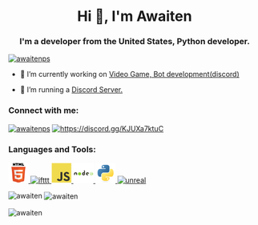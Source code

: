<h1 align="center">Hi 👋, I'm Awaiten</h1>
<h3 align="center">I'm a developer from the United States, Python developer.</h3>

<p align="left"> <a href="https://twitter.com/awaitenps" target="blank"><img src="https://img.shields.io/twitter/follow/awaitenps?logo=twitter&style=for-the-badge" alt="awaitenps" /></a> </p>

- 🔭 I’m currently working on [Video Game, Bot development(discord)](https://discord.gg/KJUXa7ktuC)

- 🤝 I’m running a [Discord Server.](https://discord.gg/KJUXa7ktuC)

<h3 align="left">Connect with me:</h3>
<p align="left">
<a href="https://twitter.com/awaitenps" target="blank"><img align="center" src="https://raw.githubusercontent.com/rahuldkjain/github-profile-readme-generator/master/src/images/icons/Social/twitter.svg" alt="awaitenps" height="30" width="40" /></a>
<a href="https://discord.gg/https://discord.gg/KJUXa7ktuC" target="blank"><img align="center" src="https://raw.githubusercontent.com/rahuldkjain/github-profile-readme-generator/master/src/images/icons/Social/discord.svg" alt="https://discord.gg/KJUXa7ktuC" height="30" width="40" /></a>
</p>

<h3 align="left">Languages and Tools:</h3>
<p align="left"> <a href="https://www.w3.org/html/" target="_blank" rel="noreferrer"> <img src="https://raw.githubusercontent.com/devicons/devicon/master/icons/html5/html5-original-wordmark.svg" alt="html5" width="40" height="40"/> </a> <a href="https://ifttt.com/" target="_blank" rel="noreferrer"> <img src="https://www.vectorlogo.zone/logos/ifttt/ifttt-ar21.svg" alt="ifttt" width="40" height="40"/> </a> <a href="https://developer.mozilla.org/en-US/docs/Web/JavaScript" target="_blank" rel="noreferrer"> <img src="https://raw.githubusercontent.com/devicons/devicon/master/icons/javascript/javascript-original.svg" alt="javascript" width="40" height="40"/> </a> <a href="https://nodejs.org" target="_blank" rel="noreferrer"> <img src="https://raw.githubusercontent.com/devicons/devicon/master/icons/nodejs/nodejs-original-wordmark.svg" alt="nodejs" width="40" height="40"/> </a> <a href="https://www.python.org" target="_blank" rel="noreferrer"> <img src="https://raw.githubusercontent.com/devicons/devicon/master/icons/python/python-original.svg" alt="python" width="40" height="40"/> </a> <a href="https://unrealengine.com/" target="_blank" rel="noreferrer"> <img src="https://raw.githubusercontent.com/kenangundogan/fontisto/036b7eca71aab1bef8e6a0518f7329f13ed62f6b/icons/svg/brand/unreal-engine.svg" alt="unreal" width="40" height="40"/> </a> </p>

<p><img align="left" src="https://github-readme-stats.vercel.app/api/top-langs?username=Awaiten&show_icons=true&locale=en&layout=compact" alt="awaiten" /></p>

<p>&nbsp;<img align="center" src="https://github-readme-stats.vercel.app/api?username=awaiten&show_icons=true&locale=en" alt="awaiten" /></p>

<p><img align="center" src="https://github-readme-streak-stats.herokuapp.com/?user=awaiten&" alt="awaiten" /></p>
